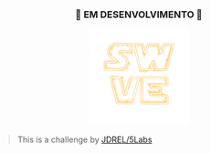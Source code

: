 <div style="text-align: center">

<h3>🚧 EM DESENVOLVIMENTO 🚧 </h3>

<img src="/public/logo-swve.png"/>

</div>

>  This is a challenge by [JDREL/5Labs](https://www.jdrel.com.br/)